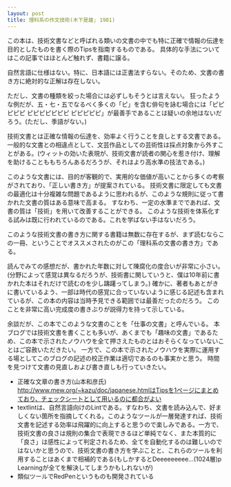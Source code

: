 ```yaml
---
layout: post
title: 理科系の作文技術(木下是雄; 1981)
---
```


この本は、技術文書などと呼ばれる類いの文書の中でも特に正確で情報の伝達を目的としたものを書く際のTipsを指南するものである。
具体的な手法についてはこの記事ではほとんど触れず、書籍に譲る。

自然言語に仕様はない。特に、日本語には正書法すらない。そのため、文書の書き方に絶対的な正解は存在しない。

ただし、文書の種類を絞った場合には必ずしもそうとは言えない。
狂ったような例だが、五・七・五でなるべく多くの「ピ」を含む俳句を詠む場合には「ピピピピピ ピピピピピピピ ピピピピピ」が最善手であることは疑いの余地はないだろう。(ただし、季語がない。)

技術文書とは正確な情報の伝達を、効率よく行うことを良しとする文書である。
一般的な文書との相違点として、文芸作品としての芸術性は採点対象から外すことがある。(ウィットの効いた表現が、技術文書が読者の関心を惹き付け、理解を助けることももちろんあるだろうが、それはより高水準の技法である。)

このような文書には、目的が客観的で、実用的な価値が高いことから多くの考察がされており、「正しい書き方」が提案されている。
技術文書に限定しても文書の最適化は十分複雑な問題であるように思われるが、このような規則に従って書かれた文書の質はある意味で高まる。
すなわち、一定の水準までであれば、文書の質は「技術」を用いて改善することができる。
このような技術を体系化する試みは既に行われているのである。これを学ばない手はないだろう。

このような技術文書の書き方に関する書籍は無数に存在するが、まず読むならこの一冊、ということでオススメされたのがこの「理科系の文書の書き方」である。

読んでみての感想だが、書かれた年数に対して陳腐化の度合いが非常に小さい。
(分野によって感覚は異なるだろうが、技術書に関していうと、僕は10年前に書かれた本はそれだけで読むのを少し躊躇ってしまう。)
確かに、著者もあとがきに書いているよう、一部は時代の感覚に合っていないように感じる記述も含まれているが、この本の内容は当時予見できる範囲では最善だったのだろう。
このことを非常に高い完成度の書きぶりが説得力を持って示している。

余談だが、この本でこのような文書のことを「仕事の文書」と呼んでいる。
本ブログでは技術文書を書くことも多いが、あくまでも「趣味の文書」であるため、この本で示されたノウハウを全て押さえたものとはおそらくなっていないことはご容赦いただきたい。
一方で、この本で示されたノウハウを実際に運用する場としてこのブログの記述の校正作業は適切であるのも事実かと思う。
時間を見つけて文書の見直しおよび書き直しも行っていきたい。

* 正確な文章の書き方(山本和彦氏) http://www.mew.org/~kazu/doc/japanese.htmlはTipsを1ページにまとめており、チェックシートとして用いるのに都合がよい
* textlintは、自然言語向けのLintである。すなわち、文書を読み込んで、好ましくない箇所を指摘してくれる。このようなツールが一層発達すれば、技術文書を記述する効率は飛躍的に向上すると思うので楽しみである。一方で、技術文書の良さは規則の集合で表現できるほど単純でなく、また本質的に「良さ」は感性によって判定されるため、全てを自動化するのは難しいのではないかと思うので、技術文書の書き方を学ぶことと、これらのツールを利用することはあくまで相補的である(もしかするとDeeeeeeeee...(1024層)p Learningが全てを解決してしまうかもしれないが)
 * 類似ツールでRedPenというものも開発されている
